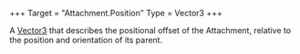+++
Target = "Attachment.Position"
Type = Vector3
+++

A [Vector3](https://developer.roblox.com/api-reference/datatype/Vector3) that describes the positional offset of the Attachment, relative to the position and orientation of its parent.
